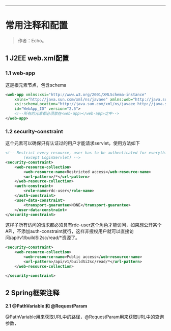 ------

# 常用注释和配置

> 作者：Echo。
>


## 1 J2EE web.xml配置

### **1.1 web-app**

这是根元素节点，包含schema

```xml
<web-app xmlns:xsi="http://www.w3.org/2001/XMLSchema-instance"
	xmlns="http://java.sun.com/xml/ns/javaee" xmlns:web="http://java.sun.com/xml/ns/javaee/web-app_2_5.xsd"
	xsi:schemaLocation="http://java.sun.com/xml/ns/javaee http://java.sun.com/xml/ns/javaee/web-app_2_5.xsd"
	id="WebApp_ID" version="2.5">
    <!--所有的元素都必须放在<web-app></web-app>之中-->
</web-app>
```

### **1.2 security-constraint**

这个元素可以确保只有认证过的用户才能请求servlet，使用方法如下

```xml
<!-- Restrict every resource, user has to be authenticated for everything 
		(except LoginServlet) -->
<security-constraint>
    <web-resource-collection>
        <web-resource-name>Restricted access</web-resource-name>
        <url-pattern>/*</url-pattern>
    </web-resource-collection>
    <auth-constraint>
        <role-name>rdc-user</role-name>
    </auth-constraint>
    <user-data-constraint>
        <transport-guarantee>NONE</transport-guarantee>
    </user-data-constraint>
</security-constraint>
```

这样子所有访问的请求都必须具有rdc-user这个角色才能访问，如果想公开某个API，不添加auth-constraint就行，这样非授权用户就可以直接访问/api/v1/buildSi2sc/read/*资源了。

```xml
<security-constraint>
    <web-resource-collection>
        <web-resource-name>Public access</web-resource-name>
        <url-pattern>/api/v1/buildSi2sc/read/*</url-pattern>
    </web-resource-collection>

</security-constraint>
```

## 2 Spring框架注释

**2.1 @PathVariable 和 @RequestParam**

@PathVariable用来获取URL中的路径，@RequestParam用来获取URL中的查询参数，